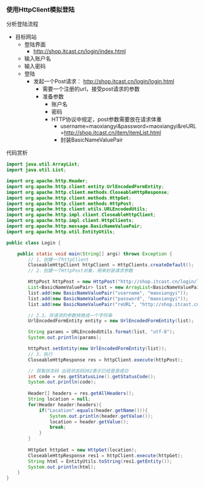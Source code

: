 ### 使用HttpClient模拟登陆

分析登陆流程

* 目标网站
	* 登陆界面
		* http://shop.itcast.cn/login/index.html
	* 输入账户名
	* 输入密码
	* 登陆
		* 发起一个Post请求： http://shop.itcast.cn/login/login.html
			* 需要一个注册的url，接受post请求的参数
			* 准备参数
				* 账户名
				* 密码
				* HTTP协议中规定，post参数需要放在请求体重
					* username=maoxiangyi&password=maoxiangyi&reURL=http://shop.itcast.cn/item/itemList.html
					* 封装BasicNameValuePair


代码赏析

```java
import java.util.ArrayList;
import java.util.List;

import org.apache.http.Header;
import org.apache.http.client.entity.UrlEncodedFormEntity;
import org.apache.http.client.methods.CloseableHttpResponse;
import org.apache.http.client.methods.HttpGet;
import org.apache.http.client.methods.HttpPost;
import org.apache.http.client.utils.URLEncodedUtils;
import org.apache.http.impl.client.CloseableHttpClient;
import org.apache.http.impl.client.HttpClients;
import org.apache.http.message.BasicNameValuePair;
import org.apache.http.util.EntityUtils;

public class Login {

	public static void main(String[] args) throws Exception {
		// 1、创建一个httpClient
		CloseableHttpClient httpClient = HttpClients.createDefault();
		// 2、创建一个HttpPost对象，用来封装请求参数

		HttpPost httpPost = new HttpPost("http://shop.itcast.cn/login/login.html");
		List<BasicNameValuePair> list = new ArrayList<BasicNameValuePair>();
		list.add(new BasicNameValuePair("username", "maoxiangyi"));
		list.add(new BasicNameValuePair("password", "maoxiangyi"));
		list.add(new BasicNameValuePair("reURL", "http://shop.itcast.cn/item/itemList.html"));

		// 2.1、将请求的参数转换成一个字符串
		UrlEncodedFormEntity entity = new UrlEncodedFormEntity(list);

		String params = URLEncodedUtils.format(list, "utf-8");
		System.out.println(params);

		httpPost.setEntity(new UrlEncodedFormEntity(list));
		// 3、执行
		CloseableHttpResponse res = httpClient.execute(httpPost);

		// 获取状态码 出现状态码302表示已经登录成功
		int code = res.getStatusLine().getStatusCode();
		System.out.println(code);
		
		Header[] headers = res.getAllHeaders();
		String location = null;
		for(Header header:headers){
			if("Location".equals(header.getName())){
				System.out.println(header.getValue());
				location = header.getValue();
				break;
			}
		}
		
		HttpGet httpGet = new HttpGet(location);
		CloseableHttpResponse res1 = httpClient.execute(httpGet);
		String html = EntityUtils.toString(res1.getEntity());
		System.out.println(html);
	}
}
```
